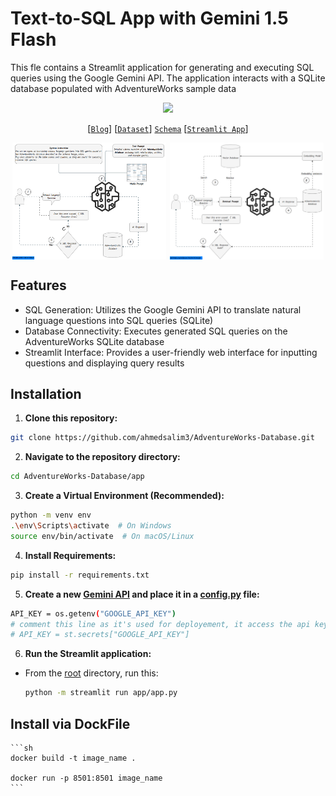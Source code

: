 # Text-to-SQL App with Gemini 1.5 Flash

This fle contains a Streamlit application for generating and executing SQL queries using the Google Gemini API. The application interacts with a SQLite database populated with AdventureWorks sample data

<p align= "center">
<img src="https://img.shields.io/badge/PYTHON-3.9+-orange">
</p>

<div align="center">
  
[[`Blog`](https://ahmedsalim3.github.io/posts/text-to-sql)] [[`Dataset`](https://www.kaggle.com/datasets/ukveteran/adventure-works)] [`Schema`](https://ahmedsalim3.github.io/posts/adventureworks-database/#entity-relationship-diagram-erd) [[`Streamlit App`](https://ai-sql.streamlit.app/)]
<div style="display: flex; justify-content: space-around;">
    <img src="./ui/static/prompt-engineering.gif" alt="Prompt Engineering" width="49%">
    <img src="./ui/static/rag.gif" alt="RAG" width="49%">
</div>

</div>

## Features
- SQL Generation: Utilizes the Google Gemini API to translate natural language questions into SQL queries (SQLite)
- Database Connectivity: Executes generated SQL queries on the AdventureWorks SQLite database
- Streamlit Interface: Provides a user-friendly web interface for inputting questions and displaying query results

## Installation

1. **Clone this repository:**

  ```bash
  git clone https://github.com/ahmedsalim3/AdventureWorks-Database.git
  ```

2. **Navigate to the repository directory:**

  ```bash
  cd AdventureWorks-Database/app
  ```

3. **Create a Virtual Environment (Recommended):**

  ```bash
  python -m venv env
  .\env\Scripts\activate  # On Windows
  source env/bin/activate  # On macOS/Linux
  ```

4. **Install Requirements:**

  ```bash
  pip install -r requirements.txt
  ```

5. **Create a new [Gemini API](https://aistudio.google.com/app/apikey) and place it in a [config.py](https://github.com/ahmedsalim3/AdventureWorks-Database/blob/6b06f38f9c4a191edc41857312b4654617d6cfd3/app/config.py#L16) file:**

  ```bash
  API_KEY = os.getenv("GOOGLE_API_KEY")
  # comment this line as it's used for deployement, it access the api key through streamlit secrets
  # API_KEY = st.secrets["GOOGLE_API_KEY"]
  ```

6. **Run the Streamlit application:**

- From the [root](../) directory, run this:
    
    ```bash
    python -m streamlit run app/app.py
    ```

## Install via DockFile

    ```sh
    docker build -t image_name .

    docker run -p 8501:8501 image_name
    ```